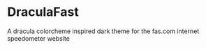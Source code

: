 # DraculaFast
A dracula colorcheme inspired dark theme for the fas.com internet speedometer website

